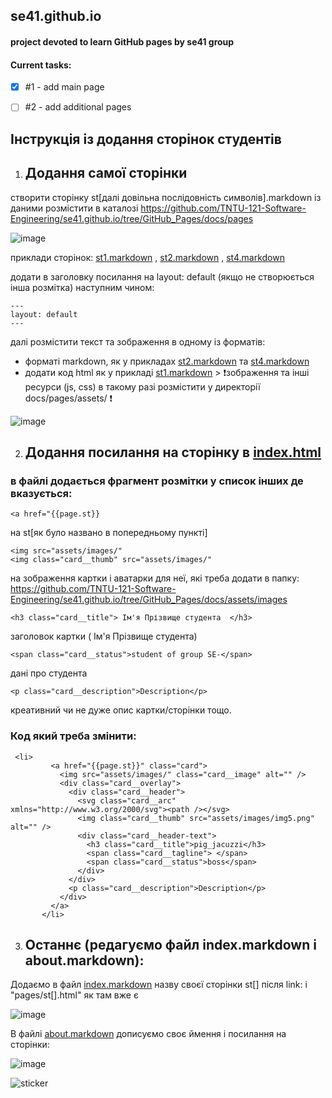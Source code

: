 ## se41.github.io

#### project devoted to learn GitHub pages by se41 group
#### Current tasks:
- [x] #1 - add main page
- [ ] #2 - add additional pages


## Інструкція із додання сторінок студентів
1. ## Додання самої сторінки
створити сторінку st[далі довільна послідовність символів].markdown із даними розмістити в каталозі https://github.com/TNTU-121-Software-Engineering/se41.github.io/tree/GitHub_Pages/docs/pages

![image](https://user-images.githubusercontent.com/65286819/204229051-943dd6c9-df6b-4b6c-aa23-b951cc43fa08.png)


приклади сторінок: [st1.markdown](https://github.com/TNTU-121-Software-Engineering/se41.github.io/blob/GitHub_Pages/docs/pages/st1.markdown) , [st2.markdown](https://github.com/TNTU-121-Software-Engineering/se41.github.io/blob/GitHub_Pages/docs/pages/st2.markdown) , [st4.markdown](https://github.com/TNTU-121-Software-Engineering/se41.github.io/blob/GitHub_Pages/docs/pages/st4.markdown) 

додати в заголовку посилання на layout: default (якщо не створюється інша розмітка) наступним чином:
```
---
layout: default
---
```

далі розмістити текст та зображення в одному із форматів:
  + форматі markdown, як у прикладах [st2.markdown](https://github.com/TNTU-121-Software-Engineering/se41.github.io/blob/GitHub_Pages/docs/pages/st2.markdown) та [st4.markdown](https://github.com/TNTU-121-Software-Engineering/se41.github.io/blob/GitHub_Pages/docs/pages/st4.markdown)
  + додати код html як у прикладі [st1.markdown](https://github.com/TNTU-121-Software-Engineering/se41.github.io/blob/GitHub_Pages/docs/pages/st1.markdown) > ❗️зображення та інші ресурси (js, css) в такому разі розмістити у директорії docs/pages/assets/ ❗️
 
![image](https://user-images.githubusercontent.com/65286819/204229934-24d031c8-7179-4e99-be83-880a1f76d626.png)

2. ## Додання посилання на сторінку в [index.html ](https://github.com/TNTU-121-Software-Engineering/se41.github.io/blob/GitHub_Pages/docs/_includes/index.html)
  
 ### в файлі додається фрагмент розмітки у список інших де вказується:
```
<a href="{{page.st}} 
```
на st[як було названо в попередньому пункті]

```
<img src="assets/images/" 
<img class="card__thumb" src="assets/images/"
```
на зображення картки і аватарки для неї, які треба додати в папку: https://github.com/TNTU-121-Software-Engineering/se41.github.io/tree/GitHub_Pages/docs/assets/images
```
<h3 class="card__title"> Ім'я Прізвище студента  </h3> 
```
заголовок картки ( Ім'я Прізвище студента) 
```
<span class="card__status">student of group SE-</span> 
``` 
дані про студента
```
<p class="card__description">Description</p>
```
креативний чи не дуже опис картки/сторінки тощо.

### Код який треба змінити:

 ``` 
  <li>
          <a href="{{page.st}}" class="card">
            <img src="assets/images/" class="card__image" alt="" />
            <div class="card__overlay">
              <div class="card__header">
                <svg class="card__arc" xmlns="http://www.w3.org/2000/svg"><path /></svg>                     
                <img class="card__thumb" src="assets/images/img5.png" alt="" />
                <div class="card__header-text">
                  <h3 class="card__title">pig_jacuzzi</h3>
                  <span class="card__tagline"> </span>            
                  <span class="card__status">boss</span>
                </div>
              </div>
              <p class="card__description">Description</p>
            </div>
          </a>
        </li> 
 ```
 
3. ## Останнє  (редагуємо файл index.markdown i about.markdown):

Додаємо в файл [index.markdown](https://github.com/TNTU-121-Software-Engineering/se41.github.io/blob/GitHub_Pages/docs/index.markdown) назву своєї сторінки st[] після link:
i "pages/st[].html" як там вже є

 ![image](https://user-images.githubusercontent.com/65286819/204227106-01c4c1c6-a56f-4e90-81b2-94633f7dffb8.png)
 


В файлі [about.markdown](https://github.com/TNTU-121-Software-Engineering/se41.github.io/blob/GitHub_Pages/docs/about.markdown) дописуємо своє ймення і посилання на сторінки:

![image](https://user-images.githubusercontent.com/65286819/204240375-6d9dc5b2-3320-4b90-b842-0c27b30dd966.png)



![sticker](https://user-images.githubusercontent.com/65286819/204669757-f807c3f0-b09e-40ed-84f6-b40644542792.jpg)
